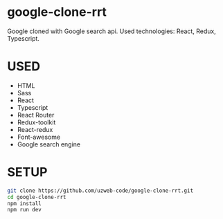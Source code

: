# google-clone-rrt
Google cloned with Google search api. Used technologies: React, Redux, Typescript.
# USED
- HTML
- Sass
- React
- Typescript
- React Router
- Redux-toolkit
- React-redux
- Font-awesome
- Google search engine
# SETUP
```sh
git clone https://github.com/uzweb-code/google-clone-rrt.git
cd google-clone-rrt
npm install
npm run dev
```
